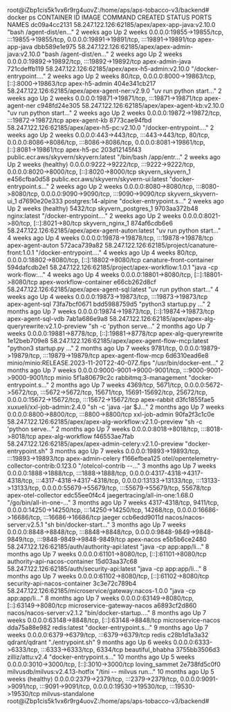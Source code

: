 
root@iZbp1cis5k1vx6r9rg4uovZ:/home/aps/aps-tobacco-v3/backend# docker ps
CONTAINER ID   IMAGE                                                            COMMAND                  CREATED         STATUS                 PORTS                                                                                                                                                                                                               NAMES
dc09a4cc2131   58.247.122.126:62185/apex/apex-app-java:v2.10.0                  "bash /agent-dist/en…"   2 weeks ago     Up 2 weeks             0.0.0.0:19855->19855/tcp, :::19855->19855/tcp, 0.0.0.0:19891->19891/tcp, :::19891->19891/tcp                                                                                                                        apex-app-java
dbb589e1e975   58.247.122.126:62185/apex/apex-admin-java:v2.10.0                "bash /agent-dist/en…"   2 weeks ago     Up 2 weeks             0.0.0.0:19892->19892/tcp, :::19892->19892/tcp                                                                                                                                                                       apex-admin-java
721cdeffb119   58.247.122.126:62185/apex/apex-h5-admin:v2.10.0                  "/docker-entrypoint.…"   2 weeks ago     Up 2 weeks             80/tcp, 0.0.0.0:8000->19863/tcp, [::]:8000->19863/tcp                                                                                                                                                               apex-h5-admin
404e341cb217   58.247.122.126:62185/apex/apex-agent-ner:v2.9.0                  "uv run python start…"   2 weeks ago     Up 2 weeks             0.0.0.0:19871->19871/tcp, :::19871->19871/tcp                                                                                                                                                                       apex-agent-ner
c948fd24e305   58.247.122.126:62185/apex/apex-agent-kb:v2.10.0                  "uv run python start…"   2 weeks ago     Up 2 weeks             0.0.0.0:19872->19872/tcp, :::19872->19872/tcp                                                                                                                                                                       apex-agent-kb
8773cae94fbd   58.247.122.126:62185/apex/apex-h5-pc:v2.10.0                     "/docker-entrypoint.…"   2 weeks ago     Up 2 weeks             0.0.0.0:443->443/tcp, :::443->443/tcp, 80/tcp, 0.0.0.0:8086->8086/tcp, :::8086->8086/tcp, 0.0.0.0:8081->19861/tcp, [::]:8081->19861/tcp                                                                             apex-h5-pc
203d12145f43   public.ecr.aws/skyvern/skyvern:latest                            "/bin/bash /app/entr…"   2 weeks ago     Up 2 weeks (healthy)   0.0.0.0:9222->9222/tcp, :::9222->9222/tcp, 0.0.0.0:8020->8000/tcp, [::]:8020->8000/tcp                                                                                                                              skyvern_skyvern_1
e456cfba0d58   public.ecr.aws/skyvern/skyvern-ui:latest                         "docker-entrypoint.s…"   2 weeks ago     Up 2 weeks             0.0.0.0:8080->8080/tcp, :::8080->8080/tcp, 0.0.0.0:9090->9090/tcp, :::9090->9090/tcp                                                                                                                                skyvern_skyvern-ui_1
d7690e20e333   postgres:14-alpine                                               "docker-entrypoint.s…"   2 weeks ago     Up 2 weeks (healthy)   5432/tcp                                                                                                                                                                                                            skyvern_postgres_1
9703aa372b48   nginx:latest                                                     "/docker-entrypoint.…"   2 weeks ago     Up 2 weeks             0.0.0.0:8021->80/tcp, [::]:8021->80/tcp                                                                                                                                                                             skyvern_nginx_1
874af6cdb6e6   58.247.122.126:62185/apex/apex-agent-auton:latest                "uv run python start…"   4 weeks ago     Up 4 weeks             0.0.0.0:19878->19878/tcp, :::19878->19878/tcp                                                                                                                                                                       apex-agent-auton
572aca739a82   58.247.122.126:62185/project/canature-front:1.0.1                "/docker-entrypoint.…"   4 weeks ago     Up 4 weeks             80/tcp, 0.0.0.0:18802->8080/tcp, [::]:18802->8080/tcp                                                                                                                                                               canature-front-container
594dafcdb2e1   58.247.122.126:62185/project/apex-workflow:1.0.1                 "java -cp work-flow:…"   4 weeks ago     Up 4 weeks             0.0.0.0:18801->8080/tcp, [::]:18801->8080/tcp                                                                                                                                                                       apex-workflow-container
e66cb262d8cf   58.247.122.126:62185/apex/apex-agent-sql:latest                  "uv run python start…"   4 weeks ago     Up 4 weeks             0.0.0.0:19873->19873/tcp, :::19873->19873/tcp                                                                                                                                                                       apex-agent-sql
73fa7bcf0671   bdd5988759d5                                                     "python3 startup.py …"   2 months ago    Up 7 weeks             0.0.0.0:19874->19873/tcp, [::]:19874->19873/tcp                                                                                                                                                                     apex-agent-sql-vdb
7ab1a686e9a8   58.247.122.126:62185/apex/apex-alg-queryrewrite:v2.1.0-preview   "sh -c 'python serve…"   2 months ago    Up 7 weeks             0.0.0.0:19881->8778/tcp, [::]:19881->8778/tcp                                                                                                                                                                       apex-alg-queryrewrite
1e12beb709e8   58.247.122.126:62185/apex/apex-agent-flow-mcp:latest             "python3 startup.py …"   2 months ago    Up 7 weeks             9781/tcp, 0.0.0.0:19879->19879/tcp, :::19879->19879/tcp                                                                                                                                                             apex-agent-flow-mcp
6d6310ead6e8   minio/minio:RELEASE.2023-11-20T22-40-07Z.fips                    "/usr/bin/docker-ent…"   2 months ago    Up 7 weeks             0.0.0.0:9000-9001->9000-9001/tcp, :::9000-9001->9000-9001/tcp                                                                                                                                                       minio
5f1a80679c2c   rabbitmq:3-management                                            "docker-entrypoint.s…"   2 months ago    Up 7 weeks             4369/tcp, 5671/tcp, 0.0.0.0:5672->5672/tcp, :::5672->5672/tcp, 15671/tcp, 15691-15692/tcp, 25672/tcp, 0.0.0.0:15672->15672/tcp, :::15672->15672/tcp                                                                 apex-rabbit
d3fc1855fae5   xuxueli/xxl-job-admin:2.4.0                                      "sh -c 'java -jar $J…"   2 months ago    Up 7 weeks             0.0.0.0:8800->8800/tcp, :::8800->8800/tcp                                                                                                                                                                           xxl-job-admin
90fa2f3c1c0e   58.247.122.126:62185/apex/apex-alg-workflow:v2.1.0-preview       "sh -c 'python serve…"   2 months ago    Up 7 weeks             0.0.0.0:8018->8018/tcp, :::8018->8018/tcp                                                                                                                                                                           apex-alg-workflow
f46553ae7fab   58.247.122.126:62185/apex/apex-admin-celery:v2.1.0-preview       "docker-entrypoint.sh"   3 months ago    Up 7 weeks             0.0.0.0:19893->19893/tcp, :::19893->19893/tcp                                                                                                                                                                       apex-admin-celery
f166efbea125   otel/opentelemetry-collector-contrib:0.123.0                     "/otelcol-contrib --…"   3 months ago    Up 7 weeks             0.0.0.0:1888->1888/tcp, :::1888->1888/tcp, 0.0.0.0:4317-4318->4317-4318/tcp, :::4317-4318->4317-4318/tcp, 0.0.0.0:13133->13133/tcp, :::13133->13133/tcp, 0.0.0.0:55679->55679/tcp, :::55679->55679/tcp, 55678/tcp   apex-otel-collector
edc55ee0f4c4   jaegertracing/all-in-one:1.68.0                                  "/go/bin/all-in-one-…"   3 months ago    Up 7 weeks             4317-4318/tcp, 9411/tcp, 0.0.0.0:14250->14250/tcp, :::14250->14250/tcp, 14268/tcp, 0.0.0.0:16686->16686/tcp, :::16686->16686/tcp                                                                                    jaeger
ccb6edd9011d   nacos/nacos-server:v2.5.1                                        "sh bin/docker-start…"   3 months ago    Up 7 weeks             0.0.0.0:8848->8848/tcp, :::8848->8848/tcp, 0.0.0.0:9848-9849->9848-9849/tcp, :::9848-9849->9848-9849/tcp                                                                                                            apex-nacos
e5b5b6ce2480   58.247.122.126:62185/auth/authority-api:latest                   "java -cp app:app/li…"   8 months ago    Up 7 weeks             0.0.0.0:61101->8080/tcp, [::]:61101->8080/tcp                                                                                                                                                                       authority-api-nacos-container
15d03aa37c68   58.247.122.126:62185/auth/security-api:latest                    "java -cp app:app/li…"   8 months ago    Up 7 weeks             0.0.0.0:61102->8080/tcp, [::]:61102->8080/tcp                                                                                                                                                                       security-api-nacos-container
3c3e72c789b4   58.247.122.126:62185/microservice/gateway:nacos-1.0.0            "java -cp app:app/li…"   8 months ago    Up 7 weeks             0.0.0.0:63149->8080/tcp, [::]:63149->8080/tcp                                                                                                                                                                       microservice-gateway-nacos
a6893cf2d860   nacos/nacos-server:v2.1.2                                        "bin/docker-startup.…"   8 months ago    Up 7 weeks             0.0.0.0:63148->8848/tcp, [::]:63148->8848/tcp                                                                                                                                                                       microservice-nacos
dda75a88e982   redis:latest                                                     "docker-entrypoint.s…"   9 months ago    Up 7 weeks             0.0.0.0:6379->6379/tcp, :::6379->6379/tcp                                                                                                                                                                           redis
c28b1d1a3a32   qdrant/qdrant                                                    "./entrypoint.sh"        9 months ago    Up 6 weeks             0.0.0.0:6333->6333/tcp, :::6333->6333/tcp, 6334/tcp                                                                                                                                                                 beautiful_bhabha
3755bb3506d3   zilliz/attu:v2.4                                                 "docker-entrypoint.s…"   10 months ago   Up 5 weeks             0.0.0.0:3010->3000/tcp, [::]:3010->3000/tcp                                                                                                                                                                         loving_sammet
2e738fd5c0f0   milvusdb/milvus:v2.4.13-hotfix                                   "/tini -- milvus run…"   10 months ago   Up 5 weeks (healthy)   0.0.0.0:2379->2379/tcp, :::2379->2379/tcp, 0.0.0.0:9091->9091/tcp, :::9091->9091/tcp, 0.0.0.0:19530->19530/tcp, :::19530->19530/tcp                                                                                 milvus-standalone
root@iZbp1cis5k1vx6r9rg4uovZ:/home/aps/aps-tobacco-v3/backend# 